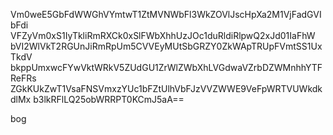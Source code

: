 Vm0weE5GbFdWWGhVYmtwT1ZtMVNWbFl3WkZOVlJscHpXa2M1VjFadGVIbFdi
VFZyVm0xS1IyTkliRmRXCk0xSlFWbXhhUzJOc1duRldiRlpwQ2xJd01IaFhW
bVI2WlVkT2RGUnJiRmRpUm5CVVEyMUtSbGRZY0ZkWApTRUpFVmtSS1UxTkdV
bkppUmxwcFYwVktWRkV5ZUdGU1ZrWlZWbXhLVGdwaVZrbDZWMnhhYTFReFRs
ZGkKUkZwT1VsaFNSVmxzYUc1bFZtUlhVbFJzVVZWWE9VeFpWRTVUWkdkdlMx
b3lkRFlLQ25obWRRPT0KCmJ5aA==

bog